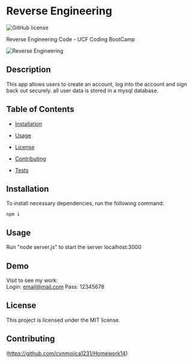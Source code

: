# Reverse Engineering

![GitHub license](https://img.shields.io/badge/license-MIT-blue.svg)

Reverse Engineering Code - UCF Coding BootCamp

![Reverse Engineering]()

## Description

This app allows users to create an account, log into the account and sign back out securely. all user data is stored in a mysql database.

## Table of Contents

- [Installation](#installation)

- [Usage](#usage)

- [License](#license)

- [Contributing](#contributing)

- [Tests](#tests)

## Installation

To install necessary dependencies, run the following command:
​

```
npm i
```

## Usage

Run "node server.js" to start the server localhost:3000

## Demo

Visit to see my work:  
Login: email@mail.com Pass: 12345678

## License

This project is licensed under the MIT license.

## Contributing

​(https://github.com/cynmojica1231/Homework14)

